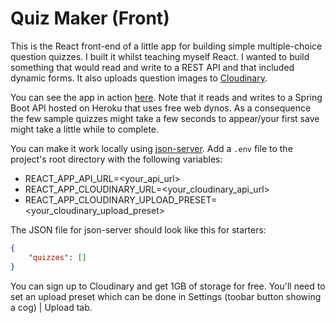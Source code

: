 # Quiz Maker (Front)

This is the React front-end of a little app for building simple multiple-choice question quizzes. I built it whilst teaching myself React. I wanted to build something that would read and write to a REST API and that included dynamic forms. It also uploads question images to [Cloudinary](https://cloudinary.com/). 

You can see the app in action [here](https://inspiring-bose-43ed73.netlify.app/). Note that it reads and writes to a Spring Boot API hosted on Heroku that uses free web dynos. As a consequence the few sample quizzes might take a few seconds to appear/your first save might take a little while to complete.

You can make it work locally using [json-server](https://github.com/typicode/json-server). Add a `.env` file to the project's root directory with the following variables:

- REACT_APP_API_URL=<your_api_url>
- REACT_APP_CLOUDINARY_URL=<your_cloudinary_api_url>
- REACT_APP_CLOUDINARY_UPLOAD_PRESET=<your_cloudinary_upload_preset>

The JSON file for json-server should look like this for starters:

```json
{
    "quizzes": []
}
```

You can sign up to Cloudinary and get 1GB of storage for free. You'll need to set an upload preset which can be done in Settings (toobar button showing a cog) | Upload tab.